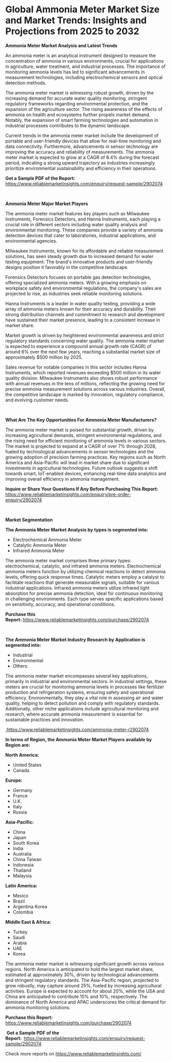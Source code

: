 <p><h1>Global Ammonia Meter Market Size and Market Trends: Insights and Projections from 2025 to 2032</h1></p><p><strong>Ammonia Meter Market Analysis and Latest Trends</strong></p>
<p><p>An ammonia meter is an analytical instrument designed to measure the concentration of ammonia in various environments, crucial for applications in agriculture, water treatment, and industrial processes. The importance of monitoring ammonia levels has led to significant advancements in measurement technologies, including electrochemical sensors and optical detection methods.</p><p>The ammonia meter market is witnessing robust growth, driven by the increasing demand for accurate water quality monitoring, stringent regulatory frameworks regarding environmental protection, and the expansion of the agriculture sector. The rising awareness of the effects of ammonia on health and ecosystems further propels market demand. Notably, the expansion of smart farming technologies and automation in industrial processes contributes to the dynamic landscape.</p><p>Current trends in the ammonia meter market include the development of portable and user-friendly devices that allow for real-time monitoring and data connectivity. Furthermore, advancements in sensor technology are improving the accuracy and reliability of measurements. The ammonia meter market is expected to grow at a CAGR of 8.4% during the forecast period, indicating a strong upward trajectory as industries increasingly prioritize environmental sustainability and efficiency in their operations.</p></p>
<p><strong>Get a Sample PDF of the Report:&nbsp;</strong> <a href="https://www.reliablemarketinsights.com/enquiry/request-sample/2902074?utm_campaign=3167&utm_medium=2&utm_source=Github&utm_content=ia&utm_term=11032025&utm_id=ammonia-meter">https://www.reliablemarketinsights.com/enquiry/request-sample/2902074</a></p>
<p>&nbsp;</p>
<p><strong>Ammonia Meter Major Market Players</strong></p>
<p><p>The ammonia meter market features key players such as Milwaukee Instruments, Forensics Detectors, and Hanna Instruments, each playing a crucial role in different sectors including water quality analysis and environmental monitoring. These companies provide a variety of ammonia detection devices that cater to laboratories, industrial applications, and environmental agencies.</p><p>Milwaukee Instruments, known for its affordable and reliable measurement solutions, has seen steady growth due to increased demand for water testing equipment. The brand's innovative products and user-friendly designs position it favorably in the competitive landscape.</p><p>Forensics Detectors focuses on portable gas detection technologies, offering specialized ammonia meters. With a growing emphasis on workplace safety and environmental regulations, the company's sales are projected to rise, as industries seek reliable monitoring solutions.</p><p>Hanna Instruments is a leader in water quality testing, providing a wide array of ammonia meters known for their accuracy and durability. Their strong distribution channels and commitment to research and development have sustained their market presence, leading to a consistent increase in market share. </p><p>Market growth is driven by heightened environmental awareness and strict regulatory standards concerning water quality. The ammonia meter market is expected to experience a compound annual growth rate (CAGR) of around 6% over the next few years, reaching a substantial market size of approximately $500 million by 2025.</p><p>Sales revenue for notable companies in this sector includes Hanna Instruments, which reported revenues exceeding $500 million in its water quality division. Milwaukee Instruments also shows robust performance with annual revenues in the tens of millions, reflecting the growing need for precise ammonia measurement solutions across various industries. Overall, the competitive landscape is marked by innovation, regulatory compliance, and evolving customer needs.</p></p>
<p>&nbsp;</p>
<p><strong>What Are The Key Opportunities For Ammonia Meter Manufacturers?</strong></p>
<p><p>The ammonia meter market is poised for substantial growth, driven by increasing agricultural demands, stringent environmental regulations, and the rising need for efficient monitoring of ammonia levels in various sectors. The market is projected to expand at a CAGR of over 7% through 2028, fueled by technological advancements in sensor technologies and the growing adoption of precision farming practices. Key regions such as North America and Asia-Pacific will lead in market share due to significant investments in agricultural technologies. Future outlook suggests a shift towards smart, IoT-enabled devices, enhancing real-time data analytics and improving overall efficiency in ammonia management.</p></p>
<p><strong>Inquire or Share Your Questions If Any Before Purchasing This Report:</strong> <a href="https://www.reliablemarketinsights.com/enquiry/pre-order-enquiry/2902074?utm_campaign=3167&utm_medium=2&utm_source=Github&utm_content=ia&utm_term=11032025&utm_id=ammonia-meter">https://www.reliablemarketinsights.com/enquiry/pre-order-enquiry/2902074</a></p>
<p>&nbsp;</p>
<p><strong>Market Segmentation</strong></p>
<p><strong>The Ammonia Meter Market Analysis by types is segmented into:</strong></p>
<p><ul><li>Electrochemical Ammonia Meter</li><li>Catalytic Ammonia Meter</li><li>Infrared Ammonia Meter</li></ul></p>
<p><p>The ammonia meter market comprises three primary types: electrochemical, catalytic, and infrared ammonia meters. Electrochemical ammonia meters function by utilizing chemical reactions to detect ammonia levels, offering quick response times. Catalytic meters employ a catalyst to facilitate reactions that generate measurable signals, suitable for various industrial applications. Infrared ammonia meters utilize infrared light absorption for precise ammonia detection, ideal for continuous monitoring in challenging environments. Each type serves specific applications based on sensitivity, accuracy, and operational conditions.</p></p>
<p><strong>Purchase this Report:&nbsp;</strong><a href="https://www.reliablemarketinsights.com/purchase/2902074?utm_campaign=3167&utm_medium=2&utm_source=Github&utm_content=ia&utm_term=11032025&utm_id=ammonia-meter">https://www.reliablemarketinsights.com/purchase/2902074</a></p>
<p>&nbsp;</p>
<p><strong>The Ammonia Meter Market Industry Research by Application is segmented into:</strong></p>
<p><ul><li>Industrial</li><li>Environmental</li><li>Others</li></ul></p>
<p><p>The ammonia meter market encompasses several key applications, primarily in industrial and environmental sectors. In industrial settings, these meters are crucial for monitoring ammonia levels in processes like fertilizer production and refrigeration systems, ensuring safety and operational efficiency. Environmentally, they play a vital role in assessing air and water quality, helping to detect pollution and comply with regulatory standards. Additionally, other niche applications include agricultural monitoring and research, where accurate ammonia measurement is essential for sustainable practices and innovation.</p></p>
<p><a href="https://www.reliablemarketinsights.com/ammonia-meter-r2902074?utm_campaign=3167&utm_medium=2&utm_source=Github&utm_content=ia&utm_term=11032025&utm_id=ammonia-meter">&nbsp;https://www.reliablemarketinsights.com/ammonia-meter-r2902074</a></p>
<p><strong>In terms of Region, the Ammonia Meter Market Players available by Region are:</strong></p>
<p>
    <p> <strong> North America: </strong>
        <ul>
            <li>United States</li>
            <li>Canada</li>
        </ul>
        </p> 
    <p> <strong> Europe: </strong>
        <ul>
            <li>Germany</li>
            <li>France</li>
            <li>U.K.</li>
            <li>Italy</li>
            <li>Russia</li>
        </ul>
        </p> 
    <p> <strong> Asia-Pacific: </strong>
        <ul>
            <li>China</li>
            <li>Japan</li>
            <li>South Korea</li>
            <li>India</li>
            <li>Australia</li>
            <li>China Taiwan</li>
            <li>Indonesia</li>
            <li>Thailand</li>
            <li>Malaysia</li>
        </ul>
        </p> 
    <p> <strong> Latin America: </strong>
        <ul>
            <li>Mexico</li>
            <li>Brazil</li>
            <li>Argentina Korea</li>
            <li>Colombia</li>
        </ul>
        </p> 
    <p> <strong> Middle East & Africa: </strong>
        <ul>
            <li>Turkey</li>
            <li>Saudi</li>
            <li>Arabia</li>
            <li>UAE</li>
            <li>Korea</li>
        </ul>
    </p>
    </p>
<p><p>The ammonia meter market is witnessing significant growth across various regions. North America is anticipated to hold the largest market share, estimated at approximately 30%, driven by technological advancements and stringent regulatory standards. The Asia-Pacific region, projected to grow robustly, may capture around 25%, fueled by increasing agricultural activities. Europe is expected to account for about 20%, while the USA and China are anticipated to contribute 15% and 10%, respectively. The dominance of North America and APAC underscores the critical demand for ammonia monitoring solutions.</p></p>
<p><strong>Purchase this Report: </strong><a href="https://www.reliablemarketinsights.com/purchase/2902074?utm_campaign=3167&utm_medium=2&utm_source=Github&utm_content=ia&utm_term=11032025&utm_id=ammonia-meter">https://www.reliablemarketinsights.com/purchase/2902074</a></p>
<p>&nbsp;<strong>Get a Sample PDF of the Report:&nbsp;&nbsp;</strong><a href="https://www.reliablemarketinsights.com/enquiry/request-sample/2902074?utm_campaign=3167&utm_medium=2&utm_source=Github&utm_content=ia&utm_term=11032025&utm_id=ammonia-meter">https://www.reliablemarketinsights.com/enquiry/request-sample/2902074</a></p>
<p><strong></strong></p>
<p>Check more reports on <a href="https://www.reliablemarketinsights.com/?utm_campaign=3167&utm_medium=2&utm_source=Github&utm_content=ia&utm_term=11032025&utm_id=ammonia-meter">https://www.reliablemarketinsights.com/</a></p>